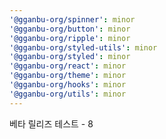 ```yaml
---
'@gganbu-org/spinner': minor
'@gganbu-org/button': minor
'@gganbu-org/ripple': minor
'@gganbu-org/styled-utils': minor
'@gganbu-org/styled': minor
'@gganbu-org/react': minor
'@gganbu-org/theme': minor
'@gganbu-org/hooks': minor
'@gganbu-org/utils': minor
---
```


베타 릴리즈 테스트 - 8
